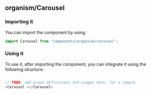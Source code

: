 ## organism/Carousel

<!-- TODO: add a description here! -->

### Importing it

You can import the component by using:

```js
import Carousel from "components/organism/carousel";
```

### Using it

To use it, after importing the component, you can integrate it using the following structure:

```js

// TODO: add props definitions and usages here, for a sample
<Carousel ></Carousel>

```